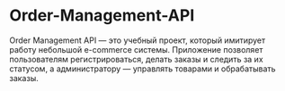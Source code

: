 # Order-Management-API
Order Management API — это учебный проект, который имитирует работу небольшой e-commerce системы. Приложение позволяет пользователям регистрироваться, делать заказы и следить за их статусом, а администратору — управлять товарами и обрабатывать заказы.
